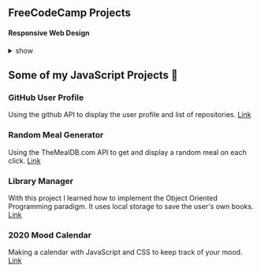 ## FreeCodeCamp Projects

#### Responsive Web Design
<details><summary>show</summary>
  
  
[Tribute Page](https://codepen.io/ezequiel_/full/WmYYYB)

[Contact Form](https://codepen.io/ezequiel_/full/jJdPgz)

[Landing Page](https://codepen.io/ezequiel_/full/EMJjYW)

[Technical Documentation](https://codepen.io/ezequiel_/full/ZPNedE)
</details>

## Some of my JavaScript Projects :rocket:

### GitHub User Profile

Using the github API to display the user profile and list of repositories.
[Link](https://codepen.io/ezequiel_/full/jOWBJqN)

### Random Meal Generator

Using the TheMealDB.com API to get and display a random meal on each click.
[Link](https://codepen.io/ezequiel_/full/KKdbawK)

### Library Manager

With this project I learned how to implement the Object Oriented Programming paradigm. It uses local storage to save the user's own books.
[Link](https://ezzep66.github.io/library-local-storage)

### 2020 Mood Calendar

Making a calendar with JavaScript and CSS to keep track of your mood.
[Link](https://hungry-sammet-a73368.netlify.app)
